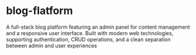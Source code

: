 # blog-flatform
A full-stack blog platform featuring an admin panel for content management and a responsive user interface. Built with modern web technologies, supporting authentication, CRUD operations, and a clean separation between admin and user experiences
